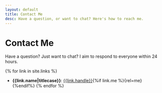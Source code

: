 ```yaml
---
layout: default
title: Contact Me
desc: Have a question, or want to chat? Here's how to reach me.
---
```


# Contact Me
Have a question? Just want to chat? I aim to respond to everyone within 24 hours.

{% for link in site.links %}
- **{{link.name|titlecase}}**: [{{link.handle}}]({{link.url}}){%if link.me %}{rel=me}{%endif%}
{% endfor %}
